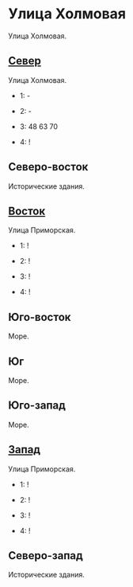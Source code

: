# Улица Холмовая

Улица Холмовая.

## [Север](./505135.md)

Улица Холмовая.

* 1:    -
* 2:    -

* 3:    48  63  70
* 4:    !

## Северо-восток

Исторические здания.

## [Восток](./520160.md)

Улица Приморская.

* 1:    !
* 2:    !

* 3:    !
* 4:    !

## Юго-восток

Море.

## Юг

Море.

## Юго-запад

Море.

## [Запад](./500150.md)

Улица Приморская.

* 1:    !
* 2:    !

* 3:    !
* 4:    !

## Северо-запад

Исторические здания.
